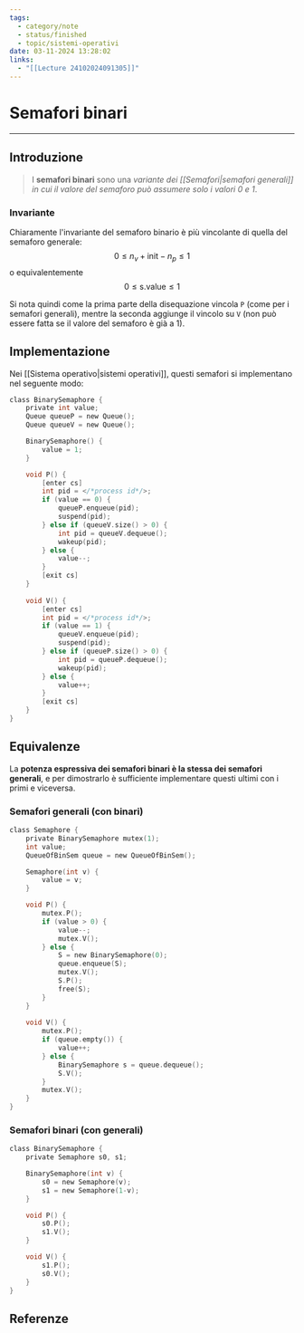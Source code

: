 ```yaml
---
tags:
  - category/note
  - status/finished
  - topic/sistemi-operativi
date: 03-11-2024 13:28:02
links:
  - "[[Lecture 24102024091305]]"
---
```

# Semafori binari
---
## Introduzione
> I **semafori binari** sono una _variante dei [[Semafori|semafori generali]] in cui il valore del semaforo può assumere solo i valori 0 e 1_.

### Invariante
Chiaramente l'invariante del semaforo binario è più vincolante di quella del semaforo generale:
$$0 \leq n_{v} + \text{init} - n_{p} \leq 1$$
o equivalentemente
$$0 \leq \text{s.value} \leq 1$$

Si nota quindi come la prima parte della disequazione vincola `P` (come per i semafori generali), mentre la seconda aggiunge il vincolo su `V` (non può essere fatta se il valore del semaforo è già a 1).

## Implementazione
Nei [[Sistema operativo|sistemi operativi]], questi semafori si implementano nel seguente modo:
```C
class BinarySemaphore {
	private int value;
	Queue queueP = new Queue();
	Queue queueV = new Queue();

	BinarySemaphore() {
		value = 1;
	}

	void P() {
		[enter cs]
		int pid = </*process id*/>;
		if (value == 0) {
			queueP.enqueue(pid);
			suspend(pid);
		} else if (queueV.size() > 0) {
			int pid = queueV.dequeue();
			wakeup(pid);
		} else {
			value--;
		}
		[exit cs]
	}
	
	void V() {
		[enter cs]
		int pid = </*process id*/>;
		if (value == 1) {
			queueV.enqueue(pid);
			suspend(pid);
		} else if (queueP.size() > 0) {
			int pid = queueP.dequeue();
			wakeup(pid);
		} else {
			value++;
		}
		[exit cs]
	}
}
```

## Equivalenze
La **potenza espressiva dei semafori binari è la stessa dei semafori generali**, e per dimostrarlo è sufficiente implementare questi ultimi con i primi e viceversa.

### Semafori generali (con binari)
```C
class Semaphore {
	private BinarySemaphore mutex(1);
	int value;
	QueueOfBinSem queue = new QueueOfBinSem();

	Semaphore(int v) {
		value = v;
	}

	void P() {
		mutex.P();
		if (value > 0) {
			value--;
			mutex.V();
		} else {
			S = new BinarySemaphore(0);
			queue.enqueue(S);
			mutex.V();
			S.P();
			free(S);
		}
	}
	
	void V() {
		mutex.P();
		if (queue.empty()) {
			value++;
		} else {
			BinarySemaphore s = queue.dequeue();
			S.V();
		}
		mutex.V();
	}
}
```

### Semafori binari (con generali)
```C
class BinarySemaphore {
	private Semaphore s0, s1;

	BinarySemaphore(int v) {
		s0 = new Semaphore(v);
		s1 = new Semaphore(1-v);
	}

	void P() {
		s0.P();
		s1.V();
	}

	void V() {
		s1.P();
		s0.V();
	}
}
```

## Referenze
